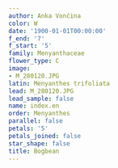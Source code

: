 ```yaml
---
author: Anka Vončina
color: W
date: '1900-01-01T00:00:00'
f_end: '7'
f_start: '5'
family: Menyanthaceae
flower_type: C
image:
- M_280120.JPG
latin: Menyanthes trifoliata
lead: M_280120.JPG
lead_sample: false
name: index.en
order: Menyanthes
parallel: false
petals: '5'
petals_joined: false
star_shape: false
title: Bogbean
---
```

